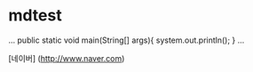 # mdtest


...
public static void main(String[] args){
  system.out.println();
}
...


[네이버] (http://www.naver.com)
